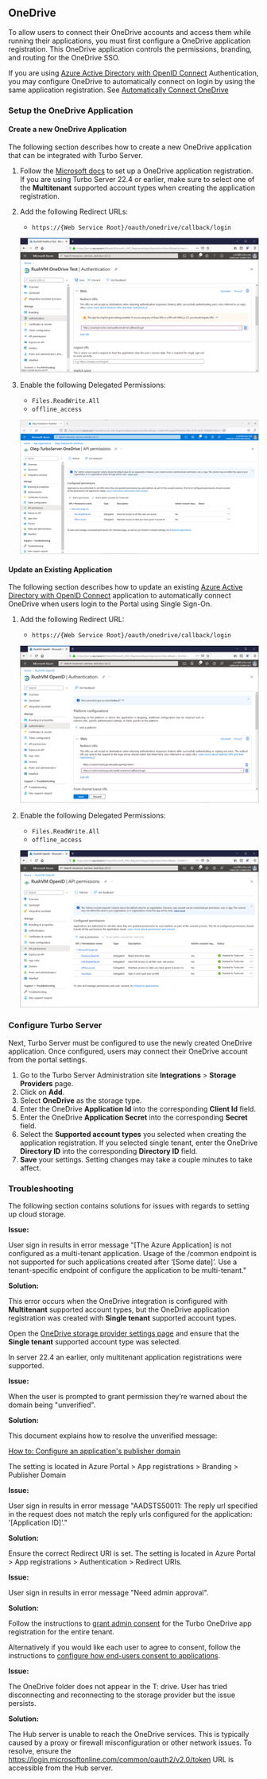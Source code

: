 ## OneDrive

To allow users to connect their OneDrive accounts and access them while running their applications, you must first configure a OneDrive application registration. This OneDrive application controls the permissions, branding, and routing for the OneDrive SSO.

If you are using [Azure Active Directory with OpenID Connect](../../server/authentication/azuread-openid-connect.html) Authentication, you may configure OneDrive to automatically connect on login by using the same application registration. See [Automatically Connect OneDrive](#setup-the-onedrive-application-update-an-existing-application)

### Setup the OneDrive Application

#### Create a new OneDrive Application

The following section describes how to create a new OneDrive application that can be integrated with Turbo Server.

1. Follow the [Microsoft docs](https://docs.microsoft.com/en-us/onedrive/developer/rest-api/getting-started/app-registration) to set up a OneDrive application registration. If you are using Turbo Server 22.4 or earlier, make sure to select one of the **Multitenant** supported account types when creating the application registration.

2. Add the following Redirect URLs:

   - `https://{Web Service Root}/oauth/onedrive/callback/login`

   ![OneDrive Application Registration Redirect URL](../../images/onedrive-app.png)

3. Enable the following Delegated Permissions:

   - `Files.ReadWrite.All`
   - `offline_access`

   ![onedrive-api-permissions](../../images/onedrive-api-permissions.png)

#### Update an Existing Application

The following section describes how to update an existing [Azure Active Directory with OpenID Connect](../../server/authentication/azuread-openid-connect.html) application to automatically connect OneDrive when users login to the Portal using Single Sign-On.

1. Add the following Redirect URL:

   - `https://{Web Service Root}/oauth/onedrive/callback/login`

   ![oidc-onedrive-redirect-uris](../../images/oidc-onedrive-redirect-uris.png)

2. Enable the following Delegated Permissions:

   - `Files.ReadWrite.All`
   - `offline_access`

   ![oidc-onedrive-permissions](../../images/oidc-onedrive-permissions.png)

### Configure Turbo Server

Next, Turbo Server must be configured to use the newly created OneDrive application. Once configured, users may connect their OneDrive account from the portal settings.

1. Go to the Turbo Server Administration site **Integrations** > **Storage Providers** page.
2. Click on **Add**.
3. Select **OneDrive** as the storage type.
4. Enter the OneDrive **Application Id** into the corresponding **Client Id** field.
5. Enter the OneDrive **Application Secret** into the corresponding **Secret** field.
6. Select the **Supported account types** you selected when creating the application registration. If you selected single tenant, enter the OneDrive **Directory ID** into the corresponding **Directory ID** field.
7. **Save** your settings. Setting changes may take a couple minutes to take affect.

### Troubleshooting

The following section contains solutions for issues with regards to setting up cloud storage.

**Issue:**

User sign in results in error message "[The Azure Application] is not configured as a multi-tenant application. Usage of the /common endpoint is not supported for such applications created after ‘[Some date]’. Use a tenant-specific endpoint of configure the application to be multi-tenant."

**Solution:**

This error occurs when the OneDrive integration is configured with **Multitenant** supported account types, but the OneDrive application registration was created with **Single tenant** supported account types.

Open the [OneDrive storage provider settings page](../../server/administration/integrations.html#storage-providers) and ensure that the **Single tenant** supported account type was selected.

In server 22.4 an earlier, only multitenant application registrations were supported.

**Issue:**

When the user is prompted to grant permission they’re warned about the domain being "unverified".

**Solution:**

This document explains how to resolve the unverified message:

[How to: Configure an application's publisher domain](https://docs.microsoft.com/en-us/azure/active-directory/develop/howto-configure-publisher-domain)

The setting is located in Azure Portal > App registrations > Branding > Publisher Domain

**Issue:**

User sign in results in error message "AADSTS50011: The reply url specified in the request does not match the reply urls configured for the application: '[Application ID]'."

**Solution:**

Ensure the correct Redirect URI is set. The setting is located in Azure Portal > App registrations > Authentication > Redirect URIs.

**Issue:**

User sign in results in error message "Need admin approval".

**Solution:**

Follow the instructions to [grant admin consent](https://docs.microsoft.com/en-us/azure/active-directory/manage-apps/grant-admin-consent#grant-admin-consent-in-app-registrations) for the Turbo OneDrive app registration for the entire tenant.

Alternatively if you would like each user to agree to consent, follow the instructions to [configure how end-users consent to applications](https://docs.microsoft.com/en-us/azure/active-directory/manage-apps/configure-user-consent).

**Issue:**

The OneDrive folder does not appear in the T: drive. User has tried disconnecting and reconnecting to the storage provider but the issue persists.

**Solution:**

The Hub server is unable to reach the OneDrive services. This is typically caused by a proxy or firewall misconfiguration or other network issues. To resolve, ensure the https://login.microsoftonline.com/common/oauth2/v2.0/token URL is accessible from the Hub server.
